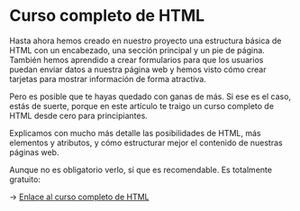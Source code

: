 # Curso completo de HTML

Hasta ahora hemos creado en nuestro proyecto una estructura básica de HTML con un encabezado, una sección principal y un pie de página. También hemos aprendido a crear formularios para que los usuarios puedan enviar datos a nuestra página web y hemos visto cómo crear tarjetas para mostrar información de forma atractiva.

Pero es posible que te hayas quedado con ganas de más. Si ese es el caso, estás de suerte, porque en este artículo te traigo un curso completo de HTML desde cero para principiantes.

Explicamos con mucho más detalle las posibilidades de HTML, más elementos y atributos, y cómo estructurar mejor el contenido de nuestras páginas web.

Aunque no es obligatorio verlo, sí que es recomendable. Es totalmente gratuito:

→ [Enlace al curso completo de HTML](https://www.youtube.com/watch?v=3nYLTiY5skU)